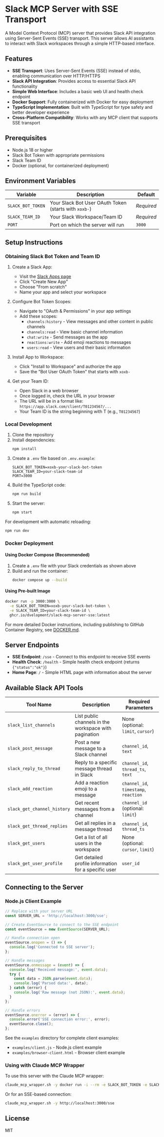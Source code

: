 # Slack MCP Server with SSE Transport

A Model Context Protocol (MCP) server that provides Slack API integration using Server-Sent Events (SSE) transport. This server allows AI assistants to interact with Slack workspaces through a simple HTTP-based interface.

## Features

- **SSE Transport**: Uses Server-Sent Events (SSE) instead of stdio, enabling communication over HTTP/HTTPS
- **Slack API Integration**: Provides access to essential Slack API functionality
- **Simple Web Interface**: Includes a basic web UI and health check endpoint
- **Docker Support**: Fully containerized with Docker for easy deployment
- **TypeScript Implementation**: Built with TypeScript for type safety and better developer experience
- **Cross-Platform Compatibility**: Works with any MCP client that supports SSE transport

## Prerequisites

- Node.js 18 or higher
- Slack Bot Token with appropriate permissions
- Slack Team ID
- Docker (optional, for containerized deployment)

## Environment Variables

| Variable | Description | Default |
|----------|-------------|---------|
| `SLACK_BOT_TOKEN` | Your Slack Bot User OAuth Token (starts with `xoxb-`) | *Required* |
| `SLACK_TEAM_ID` | Your Slack Workspace/Team ID | *Required* |
| `PORT` | Port on which the server will run | `3000` |

## Setup Instructions

### Obtaining Slack Bot Token and Team ID

1. Create a Slack App:
   - Visit the [Slack Apps page](https://api.slack.com/apps)
   - Click "Create New App"
   - Choose "From scratch"
   - Name your app and select your workspace

2. Configure Bot Token Scopes:
   - Navigate to "OAuth & Permissions" in your app settings
   - Add these scopes:
     - `channels:history` - View messages and other content in public channels
     - `channels:read` - View basic channel information
     - `chat:write` - Send messages as the app
     - `reactions:write` - Add emoji reactions to messages
     - `users:read` - View users and their basic information

3. Install App to Workspace:
   - Click "Install to Workspace" and authorize the app
   - Save the "Bot User OAuth Token" that starts with `xoxb-`

4. Get your Team ID:
   - Open Slack in a web browser
   - Once logged in, check the URL in your browser
   - The URL will be in a format like: `https://app.slack.com/client/T01234567/...`
   - Your Team ID is the string beginning with T (e.g., `T01234567`)

### Local Development

1. Clone the repository
2. Install dependencies:
   ```bash
   npm install
   ```
3. Create a `.env` file based on `.env.example`:
   ```
   SLACK_BOT_TOKEN=xoxb-your-slack-bot-token
   SLACK_TEAM_ID=your-slack-team-id
   PORT=3000
   ```
4. Build the TypeScript code:
   ```bash
   npm run build
   ```
5. Start the server:
   ```bash
   npm start
   ```

For development with automatic reloading:
```bash
npm run dev
```

### Docker Deployment

#### Using Docker Compose (Recommended)

1. Create a `.env` file with your Slack credentials as shown above
2. Build and run the container:
   ```bash
   docker compose up --build
   ```

#### Using Pre-built Image

```bash
docker run -p 3000:3000 \
  -e SLACK_BOT_TOKEN=xoxb-your-slack-bot-token \
  -e SLACK_TEAM_ID=your-slack-team-id \
  ghcr.io/dvelopment/slack-mcp-server-sse:latest
```

For more detailed Docker instructions, including publishing to GitHub Container Registry, see [DOCKER.md](DOCKER.md).

## Server Endpoints

- **SSE Endpoint**: `/sse` - Connect to this endpoint to receive SSE events
- **Health Check**: `/health` - Simple health check endpoint (returns `{"status":"ok"}`)
- **Home Page**: `/` - Simple HTML page with information about the server

## Available Slack API Tools

| Tool Name | Description | Required Parameters |
|-----------|-------------|---------------------|
| `slack_list_channels` | List public channels in the workspace with pagination | None (optional: `limit`, `cursor`) |
| `slack_post_message` | Post a new message to a Slack channel | `channel_id`, `text` |
| `slack_reply_to_thread` | Reply to a specific message thread in Slack | `channel_id`, `thread_ts`, `text` |
| `slack_add_reaction` | Add a reaction emoji to a message | `channel_id`, `timestamp`, `reaction` |
| `slack_get_channel_history` | Get recent messages from a channel | `channel_id` (optional: `limit`) |
| `slack_get_thread_replies` | Get all replies in a message thread | `channel_id`, `thread_ts` |
| `slack_get_users` | Get a list of all users in the workspace | None (optional: `cursor`, `limit`) |
| `slack_get_user_profile` | Get detailed profile information for a specific user | `user_id` |

## Connecting to the Server

### Node.js Client Example

```javascript
// Replace with your server URL
const SERVER_URL = 'http://localhost:3000/sse';

// Create EventSource to connect to the SSE endpoint
const eventSource = new EventSource(SERVER_URL);

// Handle connection open
eventSource.onopen = () => {
  console.log('Connected to SSE server');
};

// Handle messages
eventSource.onmessage = (event) => {
  console.log('Received message:', event.data);
  try {
    const data = JSON.parse(event.data);
    console.log('Parsed data:', data);
  } catch (error) {
    console.log('Raw message (not JSON):', event.data);
  }
};

// Handle errors
eventSource.onerror = (error) => {
  console.error('SSE connection error:', error);
  eventSource.close();
};
```

See the `examples` directory for complete client examples:
- `examples/client.js` - Node.js client example
- `examples/browser-client.html` - Browser client example

### Using with Claude MCP Wrapper

To use this server with the Claude MCP wrapper:

```bash
claude_mcp_wrapper.sh -y docker run -i --rm -e SLACK_BOT_TOKEN -e SLACK_TEAM_ID mcp/slack
```

Or for an SSE-based connection:

```bash
claude_mcp_wrapper.sh -y http://localhost:3000/sse
```

## License

MIT
